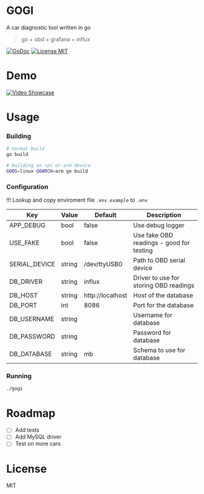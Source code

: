 # GOGI
A car diagnostic tool written in go
> go + obd + grafana + influx

[![GoDoc](https://img.shields.io/badge/godoc-reference-blue.svg?style=flat)](https://godoc.org/github.com/MarinX/gogi)
[![License MIT](https://img.shields.io/badge/license-MIT-lightgrey.svg?style=flat)](LICENSE)

# Demo
[![Video Showcase](http://img.youtube.com/vi/AVP4vLoic_g/0.jpg)](http://www.youtube.com/watch?v=AVP4vLoic_g)

# Usage

### Building
```sh
# normal build
go build

# building on rpi or arm device
GOOS=linux GOARCH=arm go build
```

### Configuration
!!! Lookup and copy enviroment file `.env.example` to `.env`

| Key          | Value       | Default | Description | 
| -------------|-------------|---------|-------------|
| APP_DEBUG | bool | false | Use debug logger |
| USE_FAKE | bool | false | Use fake OBD readings - good for testing|
| SERIAL_DEVICE | string | /dev/ttyUSB0 | Path to OBD serial device|
| DB_DRIVER | string | influx | Driver to use for storing OBD readings |
| DB_HOST | string | http://localhost | Host of the database|
| DB_PORT | int | 8086 | Port for the database |
| DB_USERNAME | string || Username for database|
| DB_PASSWORD | string || Password for database|
| DB_DATABASE | string | mb | Schema to use for database |

### Running
```sh
./gogi
```


# Roadmap
- [ ] Add tests
- [ ] Add MySQL driver
- [ ] Test on more cars

# License
MIT
 